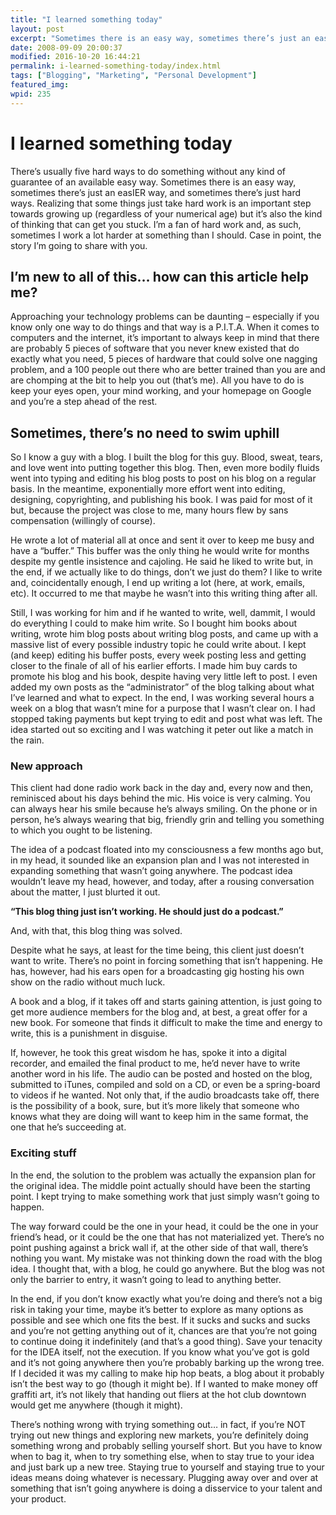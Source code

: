 ```yaml
---
title: "I learned something today"
layout: post
excerpt: "Sometimes there is an easy way, sometimes there’s just an easIER way, and sometimes there’s just hard ways."
date: 2008-09-09 20:00:37
modified: 2016-10-20 16:44:21
permalink: i-learned-something-today/index.html
tags: ["Blogging", "Marketing", "Personal Development"]
featured_img:
wpid: 235
---
```


# I learned something today

There’s usually five hard ways to do something without any kind of guarantee of an available easy way. Sometimes there is an easy way, sometimes there’s just an easIER way, and sometimes there’s just hard ways. Realizing that some things just take hard work is an important step towards growing up (regardless of your numerical age) but it’s also the kind of thinking that can get you stuck. I’m a fan of hard work and, as such, sometimes I work a lot harder at something than I should. Case in point, the story I’m going to share with you.

## I’m new to all of this… how can this article help me?

Approaching your technology problems can be daunting – especially if you know only one way to do things and that way is a P.I.T.A. When it comes to computers and the internet, it’s important to always keep in mind that there are probably 5 pieces of software that you never knew existed that do exactly what you need, 5 pieces of hardware that could solve one nagging problem, and a 100 people out there who are better trained than you are and are chomping at the bit to help you out (that’s me). All you have to do is keep your eyes open, your mind working, and your homepage on Google and you’re a step ahead of the rest.

## Sometimes, there’s no need to swim uphill

So I know a guy with a blog. I built the blog for this guy. Blood, sweat, tears, and love went into putting together this blog. Then, even more bodily fluids went into typing and editing his blog posts to post on his blog on a regular basis. In the meantime, exponentially more effort went into editing, designing, copyrighting, and publishing his book. I was paid for most of it but, because the project was close to me, many hours flew by sans compensation (willingly of course).

He wrote a lot of material all at once and sent it over to keep me busy and have a “buffer.” This buffer was the only thing he would write for months despite my gentle insistence and cajoling. He said he liked to write but, in the end, if we actually like to do things, don’t we just do them? I like to write and, coincidentally enough, I end up writing a lot (here, at work, emails, etc). It occurred to me that maybe he wasn’t into this writing thing after all.

Still, I was working for him and if he wanted to write, well, dammit, I would do everything I could to make him write. So I bought him books about writing, wrote him blog posts about writing blog posts, and came up with a massive list of every possible industry topic he could write about. I kept (and keep) editing his buffer posts, every week posting less and getting closer to the finale of all of his earlier efforts. I made him buy cards to promote his blog and his book, despite having very little left to post. I even added my own posts as the “administrator” of the blog talking about what I’ve learned and what to expect. In the end, I was working several hours a week on a blog that wasn’t mine for a purpose that I wasn’t clear on. I had stopped taking payments but kept trying to edit and post what was left. The idea started out so exciting and I was watching it peter out like a match in the rain.

### New approach

This client had done radio work back in the day and, every now and then, reminisced about his days behind the mic. His voice is very calming. You can always hear his smile because he’s always smiling. On the phone or in person, he’s always wearing that big, friendly grin and telling you something to which you ought to be listening.

The idea of a podcast floated into my consciousness a few months ago but, in my head, it sounded like an expansion plan and I was not interested in expanding something that wasn’t going anywhere. The podcast idea wouldn’t leave my head, however, and today, after a rousing conversation about the matter, I just blurted it out.

**“This blog thing just isn’t working. He should just do a podcast.”**

And, with that, this blog thing was solved.

Despite what he says, at least for the time being, this client just doesn’t want to write. There’s no point in forcing something that isn’t happening. He has, however, had his ears open for a broadcasting gig hosting his own show on the radio without much luck.

A book and a blog, if it takes off and starts gaining attention, is just going to get more audience members for the blog and, at best, a great offer for a new book. For someone that finds it difficult to make the time and energy to write, this is a punishment in disguise.

If, however, he took this great wisdom he has, spoke it into a digital recorder, and emailed the final product to me, he’d never have to write another word in his life. The audio can be posted and hosted on the blog, submitted to iTunes, compiled and sold on a CD, or even be a spring-board to videos if he wanted. Not only that, if the audio broadcasts take off, there is the possibility of a book, sure, but it’s more likely that someone who knows what they are doing will want to keep him in the same format, the one that he’s succeeding at.

### Exciting stuff

In the end, the solution to the problem was actually the expansion plan for the original idea. The middle point actually should have been the starting point. I kept trying to make something work that just simply wasn’t going to happen.

The way forward could be the one in your head, it could be the one in your friend’s head, or it could be the one that has not materialized yet. There’s no point pushing against a brick wall if, at the other side of that wall, there’s nothing you want. My mistake was not thinking down the road with the blog idea. I thought that, with a blog, he could go anywhere. But the blog was not only the barrier to entry, it wasn’t going to lead to anything better.

In the end, if you don’t know exactly what you’re doing and there’s not a big risk in taking your time, maybe it’s better to explore as many options as possible and see which one fits the best. If it sucks and sucks and sucks and you’re not getting anything out of it, chances are that you’re not going to continue doing it indefinitely (and that’s a good thing). Save your tenacity for the IDEA itself, not the execution. If you know what you’ve got is gold and it’s not going anywhere then you’re probably barking up the wrong tree. If I decided it was my calling to make hip hop beats, a blog about it probably isn’t the best way to go (though it might be). If I wanted to make money off graffiti art, it’s not likely that handing out fliers at the hot club downtown would get me anywhere (though it might).

There’s nothing wrong with trying something out… in fact, if you’re NOT trying out new things and exploring new markets, you’re definitely doing something wrong and probably selling yourself short. But you have to know when to bag it, when to try something else, when to stay true to your idea and just bark up a new tree. Staying true to yourself and staying true to your ideas means doing whatever is necessary. Plugging away over and over at something that isn’t going anywhere is doing a disservice to your talent and your product.
